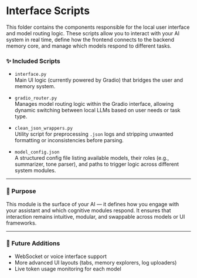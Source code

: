 # Interface Scripts

This folder contains the components responsible for the local user interface and model routing logic. These scripts allow you to interact with your AI system in real time, define how the frontend connects to the backend memory core, and manage which models respond to different tasks.

### ✨ Included Scripts

- `interface.py`  
  Main UI logic (currently powered by Gradio) that bridges the user and memory system.

- `gradio_router.py`  
  Manages model routing logic within the Gradio interface, allowing dynamic switching between local LLMs based on user needs or task type.

- `clean_json_wrappers.py`  
  Utility script for preprocessing `.json` logs and stripping unwanted formatting or inconsistencies before parsing.

- `model_config.json`  
  A structured config file listing available models, their roles (e.g., summarizer, tone parser), and paths to trigger logic across different system modules.

---

### 🧠 Purpose

This module is the surface of your AI — it defines how you engage with your assistant and which cognitive modules respond. It ensures that interaction remains intuitive, modular, and swappable across models or UI frameworks.

---

### 🔧 Future Additions

- WebSocket or voice interface support  
- More advanced UI layouts (tabs, memory explorers, log uploaders)  
- Live token usage monitoring for each model
